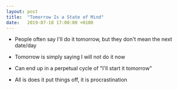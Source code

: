 ```yaml
---
layout: post
title:  "Tomorrow Is a State of Mind"
date:   2019-07-18 17:00:00 +0100
---
```


* People often say I'll do it tomorrow, but they don't mean the next date/day

* Tomorrow is simply saying I will not do it now

* Can end up in a perpetual cycle of "I'll start it tomorrow"

* All is does it put things off, it is procrastination

